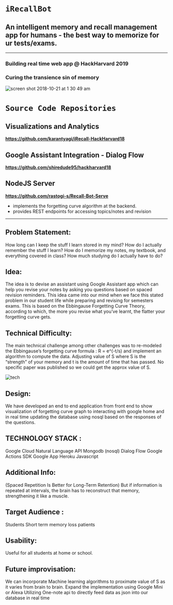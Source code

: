 # `iRecallBot`
## An intelligent memory and recall management app for humans - the best way to memorize for ur tests/exams.
---
### Building real time web app @ HackHarvard 2019
### Curing the transience sin of memory

![screen shot 2018-10-21 at 1 30 49 am](https://user-images.githubusercontent.com/17843556/47265154-6fa39b00-d4f1-11e8-8b5e-1382a2385441.png)

# `Source Code Repositories`

## Visualizations and Analytics
__https://github.com/karantyagi/iRecall-HackHarvard18__

## Google Assistant Integration - Dialog Flow
__https://github.com/shiredude95/hackharvard18__
 
## NodeJS Server
__https://github.com/rastogi-s/Recall-Bot-Serve__

* implements the forgetting curve algorithm at the backend.
* provides REST endpoints for accessing topics/notes and revision
---

## Problem Statement:
How long can I keep the stuff I learn stored in my mind?  How do I actually remember the stuff I learn? How do I memorize my notes, my textbook, and everything covered in class? How much studying do I actually have to do?


## Idea:

The idea is to devise an assistant using Google Assistant app  which can help you revise your notes by asking you questions based on spaced revision reminders. This idea came into our mind when we face this stated problem in our student life while preparing and revising for semesters exams.  This is based on the  Ebbingause Forgetting Curve Theory, according to which, the more you revise what you’ve learnt, the flatter your forgetting curve gets. 


## Technical Difficulty:
The main technical challenge among other challenges was to re-modeled the Ebbingause’s forgetting curve formula : R = e^(-t/s) and implement an algorithm to compute the data. 
Adjusting  value of S where S is the “strength” of your memory and t is the amount of time that has passed. No specific paper was published so we could get the approx value of S.

![tech](https://user-images.githubusercontent.com/17843556/47265239-d2e1fd00-d4f2-11e8-8e68-7069bc3a4525.JPG)

## Design:
We have developed an end to end application from front end to show visualization of forgetting curve graph to interacting with google home and in real time updating the database using nosql based on the responses of the questions.




## TECHNOLOGY STACK :

Google Cloud Natural Language API
Mongodb (nosql)
Dialog Flow
Google Actions SDK
Google App
Heroku
Javascript


## Additional Info:
(Spaced Repetition Is Better for Long-Term Retention)
But if information is repeated at intervals, the brain has to reconstruct that memory, strengthening it like a muscle.



## Target Audience :
Students
Short term memory loss patients

## Usability:
Useful for all students at home or school. 


## Future improvisation:
We can incorporate Machine learning algorithms to proximate value of S as it varies from brain to brain.
Expand the implementation using Google Mini or Alexa
Utilizing One-note api to directly feed data as json into our database in real time

